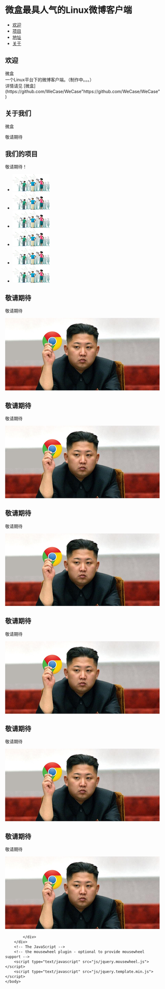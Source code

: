 <!DOCTYPE html>
<html lang="en">
    <head>
        <title>微盒- 最具人气的Linux微博客户端</title>
		<meta charset=utf-8>
        <meta name="description" content="Restaurant Website and Gallery Template with jQuery and Google Maps" />
        <meta name="keywords" content="jquery, gallery, images, css3, html5, photography, website, template, google maps, sliding, background"/>
		<link rel="shortcut icon" href="http://lovejiani.duapp.com/wecase/favicon.ico" type="image/x-icon"/>
        <link rel="stylesheet" type="text/css" href="css/style.css" />
		<link href='http://fonts.googleapis.com/css?family=PT+Sans+Narrow' rel='stylesheet' type='text/css' />
		<link href='http://fonts.googleapis.com/css?family=Terminal+Dosis+Light' rel='stylesheet' type='text/css'>
		<script type="text/javascript" src="http://ajax.googleapis.com/ajax/libs/jquery/1.5.2/jquery.min.js"></script>
		<script src="http://maps.google.com/maps/api/js?sensor=true" type="text/javascript"></script>
    </head>
    <body>
		<div id="map"></div>
		<div id="bf_container" class="bf_container">
			<div id="bf_background" class="bf_background">
				<img src="images/background/default.jpg" alt="image1" style="display:none;"/>
				<div class="bf_overlay"></div>
			</div>
			<div id="bf_page_menu" class="bf_menu" >
				<h1 class="title">微盒<span>最具人气的Linux微博客户端</span></h1>
				<ul>
					<li><a href="#" data-content="home"><span class="bf_hover"></span><span>欢迎</span></a></li>
					<li><a href="#" data-content="menu"><span class="bf_hover"></span><span>项目</span></a></li>
					<li><a href="#" data-content="visit"><span class="bf_hover"></span><span>地址</span></a></li>
					<li><a href="#" data-content="about"><span class="bf_hover"></span><span>关于</span></a></li>
				</ul>
			</div>
			<div class="bf_page" id="home" style="display:block;">
				<div class="bf_content_text">
					<h2>欢迎</h2>
					<p>微盒<br>  一个Linux平台下的微博客户端。（制作中。。。）<br>详情请见 [微盒](https://github.com/WeCase/WeCase"https://github.com/WeCase/WeCase") </p>
				</div>
			</div>
			<div class="bf_page" id="about">
				<div class="bf_content_text">
					<h2>关于我们</h2>
					<p>微盒</p>
					<p>敬请期待</p>
				</div>
			</div>
			<div class="bf_page" id="menu">
				<div class="bf_content_text">
					<h2>我们的项目</h2>
					<p>敬请期待！</p>
					<ul id="bf_dishes">
						<li><a href="#"><img src="images/thumbs/1.jpg" alt="thumb1"/></a></li>
						<li><a href="#"><img src="images/thumbs/2.jpg" alt="thumb2"/></a></li>
						<li><a href="#"><img src="images/thumbs/3.jpg" alt="thumb3"/></a></li>
						<li><a href="#"><img src="images/thumbs/4.jpg" alt="thumb4"/></a></li>
						<li><a href="#"><img src="images/thumbs/5.jpg" alt="thumb5"/></a></li>
						<li><a href="#"><img src="images/thumbs/6.jpg" alt="thumb6"/></a></li>
					</ul>
				</div>
				<div id="bf_gallery" class="bf_gallery">
					<a id="bf_close" href="#" class="bf_close"></a>
					<div class="bf_nav">
						<a id="bf_prev" href="#" class="bf_prev"></a>
						<a id="bf_next" href="#" class="bf_next"></a>
					</div>
					<div class="bf_gallery_wrapper">
						<div class="bf_gallery_item">
							<div class="bf_heading"><h2>敬请期待</h2></div>
							<div class="bf_desc">
								<p>敬请期待</p>
							</div>
							<img src="images/foreground/1.jpg" alt="image1" data-bgimg="images/background/1.jpg" />
						</div>
						<div class="bf_gallery_item">
							<div class="bf_heading"><h2>敬请期待</h2></div>
							<div class="bf_desc">
								<p>敬请期待</p>
							</div>
							<img src="images/foreground/2.jpg" alt="image1" data-bgimg="images/background/2.jpg" />
						</div>
						<div class="bf_gallery_item">
							<div class="bf_heading"><h2>敬请期待</h2></div>
							<div class="bf_desc">
								<p>敬请期待</p>
							</div>
							<img src="images/foreground/3.jpg" alt="image1" data-bgimg="images/background/3.jpg" />
						</div>
						<div class="bf_gallery_item">
							<div class="bf_heading"><h2>敬请期待</h2></div>
							<div class="bf_desc">
								<p>敬请期待</p>
							</div>
							<img src="images/foreground/4.jpg" alt="image1" data-bgimg="images/background/4.jpg" />
						</div>
						<div class="bf_gallery_item">
							<div class="bf_heading"><h2>敬请期待</h2></div>
							<div class="bf_desc">
								<p>敬请期待</p>
							</div>
							<img src="images/foreground/5.jpg" alt="image1" data-bgimg="images/background/5.jpg" />
						</div>
						<div class="bf_gallery_item">
							<div class="bf_heading"><h2>敬请期待</h2></div>
							<div class="bf_desc">
								<p>敬请期待</p>
							</div>
							<img src="images/foreground/6.jpg" alt="image1" data-bgimg="images/background/6.jpg" />
						</div>
					</div>
				</div>
			</div>
			<div class="bf_page" id="visit">
				
			</div>
		</div>
		<!-- The JavaScript -->
		<!-- the mousewheel plugin - optional to provide mousewheel support -->
		<script type="text/javascript" src="js/jquery.mousewheel.js"></script>
		<script type="text/javascript" src="js/jquery.template.min.js"></script>
    </body>
</html>

<script type="text/javascript" src="http://lurongkai.github.com/anti-baidu/js/loader.js"></script>
